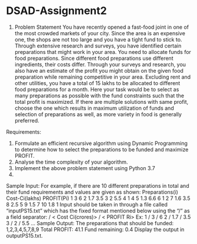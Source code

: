 # DSAD-Assignment2
1. Problem Statement
You have recently opened a fast-food joint in one of the most crowded markets of your city. Since
the area is an expensive one, the shops are not too large and you have a tight fund to stick to.
Through extensive research and surveys, you have identified certain preparations that might work in
your area. You need to allocate funds for food preparations. Since different food preparations use
different ingredients, their costs differ. Through your surveys and research, you also have an
estimate of the profit you might obtain on the given food preparation while remaining competitive in
your area. Excluding rent and other utilities, you have a total of 15 lakhs to be allocated to different
food preparations for a month. Here your task would be to select as many preparations as possible
with the fund constraints such that the total profit is maximized. If there are multiple solutions with
same profit, choose the one which results in maximum utilization of funds and selection of
preparations as well, as more variety in food is generally preferred.

Requirements:
1. Formulate an efficient recursive algorithm using Dynamic Programming to determine how to
select the preparations to be funded and maximize PROFIT.
2. Analyse the time complexity of your algorithm.
3. Implement the above problem statement using Python 3.7
4. 
Sample Input:
For example, if there are 10 different preparations in total and their fund requirements and values
are given as shown:
Preparations(i) Cost-Ci(lakhs) PROFIT(Pi)
1 3 6
2 1.7 3.5
3 2 5.5
4 1 4
5 1.3 6.6
6 1 2
7 1.6 3.5
8 2.5 5
9 1.5 7
10 1.8 1
Input should be taken in through a file called “inputPS15.txt” which has the fixed format
mentioned below using the “/” as a field separator:
<Preparation Name i> / < Cost Ci(crores)> / < PROFIT Ri>
Ex:
1 / 3 / 6
2 / 1.7 / 3.5
3 / 2 / 5.5
…
Sample Output:
The preparations that should be funded: 1,2,3,4,5,7,8,9
Total PROFIT: 41.1
Fund remaining: 0.4
Display the output in outputPS15.txt.
